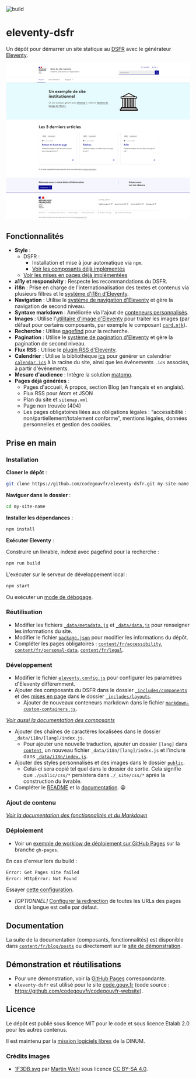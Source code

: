![build](https://img.shields.io/github/actions/workflow/status/codegouvfr/eleventy-dsfr/11ty-gh-pages.yml?label=deployed%20to%20gh-pages)

# eleventy-dsfr

Un dépôt pour démarrer un site statique au [DSFR](https://www.systeme-de-design.gouv.fr/) avec le
générateur [Eleventy](https://www.11ty.dev/).

![Screenshot of the website front page.](eleventy-dsfr.png)

## Fonctionnalités

- **Style** :
    - DSFR :
        - Installation et mise à jour automatique via `npm`.
        - [Voir les composants déjà implémentés](_includes/components)
    - [Voir les mises en pages déjà implémentées](_includes/layouts)
- **a11y et responsivity** : Respecte les recommandations du DSFR.
- **i18n** : Prise en charge de l'internationalisation des textes et contenus via plusieurs filtres et le [système d'i18n d'Eleventy](https://www.11ty.dev/docs/i18n/).
- **Navigation** : Utilise le [système de navigation d'Eleventy](https://www.11ty.dev/docs/plugins/navigation/) et gère la navigation de second niveau.
- **Syntaxe markdown** : Améliorée via l'ajout de [conteneurs personnalisés](./markdown-custom-containers.js).
- **Images** : Utilise l'[utilitaire d'image d'Eleventy](https://www.11ty.dev/docs/plugins/image/) pour traiter les images (par défaut pour certains composants, par exemple le composant [`card.njk`](_includes/components/card.njk)).
- **Recherche** : Utilise [pagefind](https://pagefind.app/) pour la recherche.
- **Pagination** : Utilise le [système de pagination d'Eleventy](https://www.11ty.dev/docs/pagination/) et gère la pagination de second niveau.
- **Flux RSS** : Utilise le [plugin RSS d'Eleventy](https://www.11ty.dev/docs/plugins/rss/).
- **Calendrier** : Utilise la bibliothèque [ics](https://www.npmjs.com/package/ics) pour générer un calendrier [`calendar.ics`](https://codegouvfr.github.io/eleventy-dsfr/calendar.ics) à la racine du site, ainsi que les événements `.ics` associés, à partir d'événements.
- **Mesure d'audience** : Intègre la solution [matomo](public/js/matomo.js).
- **Pages déjà générées** :
    - Pages d'accueil, À propos, section Blog (en français et en anglais).
    - Flux RSS pour Atom et JSON
    - Plan du site et `sitemap.xml`
    - Page non trouvée (404)
    - Les pages obligatoires liées aux obligations légales : “accessibilité : non/partiellement/totalement conforme”, mentions légales, données personnelles et gestion des cookies.
    
## Prise en main
### Installation

**Cloner le dépôt** :

```bash
git clone https://github.com/codegouvfr/eleventy-dsfr.git my-site-name
```

**Naviguer dans le dossier** :

```bash
cd my-site-name
```

**Installer les dépendances** :

```bash
npm install
```

**Exécuter Eleventy** :

Construire un livrable, indexé avec pagefind pour la recherche :

```bash
npm run build
```

L'exécuter sur le serveur de développement local :

```bash
npm start
```

Ou exécuter un [mode de débogage](https://www.11ty.dev/docs/debugging/).

### Réutilisation

- Modifier les fichiers [`_data/metadata.js`](_data/metadata.js) et [`_data/data.js`](_data/data.js) pour renseigner les informations du site.
- Modifier le fichier [`package.json`](package.json) pour modifier les informations du dépôt.
- Compléter les pages obligatoires : [`content/fr/accessibility`](content/fr/accessibility/index.md), [`content/fr/personal-data`](content/fr/personal-data/index.md), [`content/fr/legal`](content/fr/legal/index.md).

### Développement

- Modifier le fichier [`eleventy.config.js`](eleventy.config.js) pour configurer les paramètres d'Eleventy différemment.
- Ajouter des composants du DSFR dans le dossier [`_includes/components`](_includes/components) et des [mises en page](https://www.11ty.dev/docs/layouts/) dans le
  dossier [`_includes/layouts`](_includes/layouts).
    - Ajouter de nouveaux conteneurs markdown dans le fichier [`markdown-custom-containers.js`](markdown-custom-containers.js).

_[Voir aussi la documentation des composants](https://codegouvfr.github.io/eleventy-dsfr/fr/blog/tags/composant/)_

- Ajouter des chaînes de caractères localisées dans le dossier `_data/i18n/[lang]/index.js`.
    - Pour ajouter une nouvelle traduction, ajouter un dossier `[lang]` dans [`content`](content), un nouveau fichier `_data/i18n/[lang]/index.js` et l'inclure dans [`_data/i18n/index.js`](_data/i18n/index.js).
- Ajouter des styles personnalisés et des images dans le dossier [`public`](public).
    - Celui-ci sera copié tel quel dans le dossier de sortie. Cela signifie que `./public/css/*` persistera dans `./_site/css/*` après la construction du livrable.
- Compléter le [README](README.md) et la [documentation](content/fr/blog/posts). 😀

### Ajout de contenu

_[Voir la documentation des fonctionnalités et du Markdown](https://codegouvfr.github.io/eleventy-dsfr/fr/blog/tags/contenu/)_

### Déploiement

- Voir un [exemple de worklow de déploiement sur GitHub Pages](https://github.com/codegouvfr/eleventy-dsfr/blob/gh-pages/.github/workflows/11ty-gh-pages.yml) sur la branche `gh-pages`.

En cas d'erreur lors du build :
```bash
Error: Get Pages site failed
Error: HttpError: Not Found
```
Essayer [cette configuration](https://stackoverflow.com/a/73967433).
- _[OPTIONNEL]_ [Configurer la redirection](https://www.11ty.dev/docs/i18n/#distinct-urls-using-implied-default-language)
  de toutes les URLs des pages dont la langue est celle par défaut.

## Documentation

La suite de la documentation (composants, fonctionnalités) est disponible dans [`content/fr/blog/posts`](content/fr/blog/posts) ou directement sur le [site de démonstration](https://codegouvfr.github.io/eleventy-dsfr/fr/blog).

## Démonstration et réutilisations

- Pour une démonstration, voir la [GitHub Pages](https://codegouvfr.github.io/eleventy-dsfr/fr/) correspondante.
- `eleventy-dsfr` est utilisé pour le site [code.gouv.fr](https://code.gouv.fr) (code source : https://github.com/codegouvfr/codegouvfr-website).

## Licence

Le dépôt est publié sous licence MIT pour le code et sous licence
Etalab 2.0 pour les autres contenus.

Il est maintenu par la [mission logiciels libres](https://code.gouv.fr/) de la DINUM.

### Crédits images

- [1F3DB.svg](public/icons/1F3DB.svg) par [Martin Wehl](https://openmoji.org/library/#author=Martin%20Wehl) sous licence [CC BY-SA 4.0](https://creativecommons.org/licenses/by-sa/4.0>).
